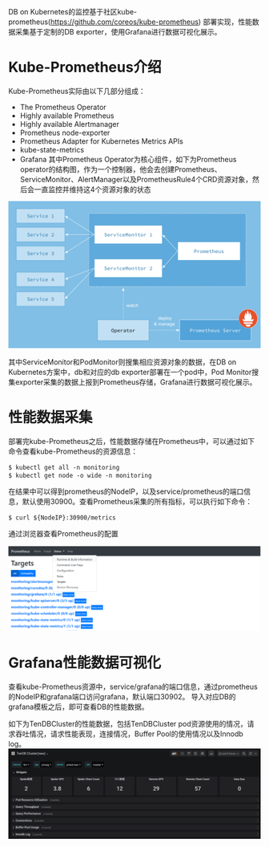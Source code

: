 DB on Kubernetes的监控基于社区kube-prometheus(https://github.com/coreos/kube-prometheus) 部署实现，性能数据采集基于定制的DB exporter，使用Grafana进行数据可视化展示。

# Kube-Prometheus介绍
Kube-Prometheus实际由以下几部分组成：
* The Prometheus Operator
* Highly available Prometheus
* Highly available Alertmanager
* Prometheus node-exporter
* Prometheus Adapter for Kubernetes Metrics APIs
* kube-state-metrics
* Grafana
其中Prometheus Operator为核心组件，如下为Prometheus operator的结构图，作为一个控制器，他会去创建Prometheus、ServiceMonitor、AlertManager以及PrometheusRule4个CRD资源对象，然后会一直监控并维持这4个资源对象的状态

![pic](../pic/kube-prometheus-arch.png)

其中ServiceMonitor和PodMonitor则搜集相应资源对象的数据，在DB on Kubernetes方案中，db和对应的db exporter部署在一个pod中，Pod Monitor搜集exporter采集的数据上报到Prometheus存储，Grafana进行数据可视化展示。

# 性能数据采集
部署完kube-Prometheus之后，性能数据存储在Prometheus中，可以通过如下命令查看kube-Prometheus的资源信息：
```
$ kubectl get all -n monitoring
$ kubectl get node -o wide -n monitoring
```
在结果中可以得到prometheus的NodeIP，以及service/prometheus的端口信息，默认使用30900。查看Prometheus采集的所有指标，可以执行如下命令：
```
$ curl ${NodeIP}:30900/metrics
```
通过浏览器查看Prometheus的配置

![pic](../pic/kube-prometheus-targets.png)

# Grafana性能数据可视化
查看kube-Prometheus资源中，service/grafana的端口信息，通过prometheus的NodeIP和grafana端口访问grafana，默认端口30902。
导入对应DB的grafana模板之后，即可查看DB的性能数据。

如下为TenDBCluster的性能数据，包括TenDBCluster pod资源使用的情况，请求吞吐情况，请求性能表现，连接情况，Buffer Pool的使用情况以及Innodb log。
![pic](../pic/kube-grafana-tendbcluster.png)

